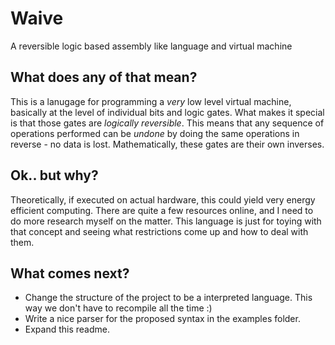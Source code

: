 # Waive
A reversible logic based assembly like language and virtual machine

## What does any of that mean?
This is a lanugage for programming a _very_ low level virtual machine, basically at the level of individual bits and logic gates.
What makes it special is that those gates are _logically reversible_. This means that any sequence of operations performed can be _undone_ by doing the same operations in reverse - no data is lost. Mathematically, these gates are their own inverses.

## Ok.. but why?
Theoretically, if executed on actual hardware, this could yield very energy efficient computing. There are quite a few resources online, and I need to do more research myself on the matter. This language is just for toying with that concept and seeing what restrictions come up and how to deal with them.

## What comes next?
- Change the structure of the project to be a interpreted language. This way we don't have to recompile all the time :)
- Write a nice parser for the proposed syntax in the examples folder.
- Expand this readme.
